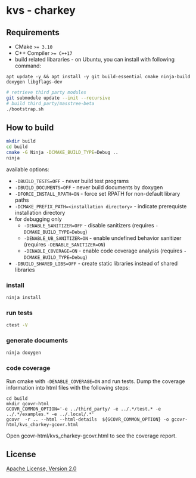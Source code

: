 # kvs - charkey

## Requirements

* CMake `>= 3.10`
* C++ Compiler `>= C++17`
* build related libararies - on Ubuntu, you can install with following command:

```
apt update -y && apt install -y git build-essential cmake ninja-build doxygen libgflags-dev
```

```sh
# retrieve third party modules
git submodule update --init --recursive
# build third_party/masstree-beta
./bootstrap.sh
```

## How to build

```sh
mkdir build
cd build
cmake -G Ninja -DCMAKE_BUILD_TYPE=Debug ..
ninja
```

available options:
* `-DBUILD_TESTS=OFF` - never build test programs
* `-DBUILD_DOCUMENTS=OFF` - never build documents by doxygen
* `-DFORCE_INSTALL_RPATH=ON` - force set RPATH for non-default library paths
* `-DCMAKE_PREFIX_PATH=<installation directory>` - indicate prerequiste installation directory
* for debugging only
  * `-DENABLE_SANITIZER=OFF` - disable sanitizers (requires `-DCMAKE_BUILD_TYPE=Debug`)
  * `-DENABLE_UB_SANITIZER=ON` - enable undefined behavior sanitizer (requires `-DENABLE_SANITIZER=ON`)
  * `-DENABLE_COVERAGE=ON` - enable code coverage analysis (requires `-DCMAKE_BUILD_TYPE=Debug`)
* `-DBUILD_SHARED_LIBS=OFF` - create static libraries instead of shared libraries

### install 

```sh
ninja install
```

### run tests

```sh
ctest -V
```

### generate documents

```sh
ninja doxygen
```

### code coverage

Run cmake with `-DENABLE_COVERAGE=ON` and run tests.
Dump the coverage information into html files with the following steps:
```
cd build
mkdir gcovr-html
GCOVR_COMMON_OPTION='-e ../third_party/ -e ../.*/test.* -e ../.*/examples.* -e ../.local/.*'
gcovr  -r .. --html --html-details  ${GCOVR_COMMON_OPTION} -o gcovr-html/kvs_charkey-gcovr.html
```
Open gcovr-html/kvs_charkey-gcovr.html to see the coverage report.

## License

[Apache License, Version 2.0](http://www.apache.org/licenses/LICENSE-2.0)
